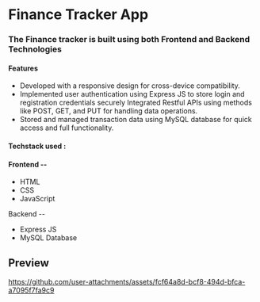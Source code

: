 # Finance Tracker App
<h3>The Finance tracker is built using both Frontend and Backend Technologies </h3>
<h4>Features</h4>
<ul>
  <li> Developed with a responsive design for cross-device compatibility. </li>
  <li>Implemented user authentication using Express JS to store login and registration credentials securely Integrated 
    Restful APIs using methods like POST, GET, and PUT for handling data operations.</li>
  <li>Stored and managed transaction data using MySQL database for quick access and full functionality.</li>
</ul>
<h4>Techstack used : </h4>
<h4>Frontend --</h4>
<ul>
  <li>HTML</li>
  <li>CSS</li>
  <li>JavaScript</li>
</ul
<h4>Backend --</h4>
<ul>
  <li>Express JS</li>
  <li>MySQL Database</li>
</ul>
    
## Preview
https://github.com/user-attachments/assets/fcf64a8d-bcf8-494d-bfca-a7095f7fa9c9
